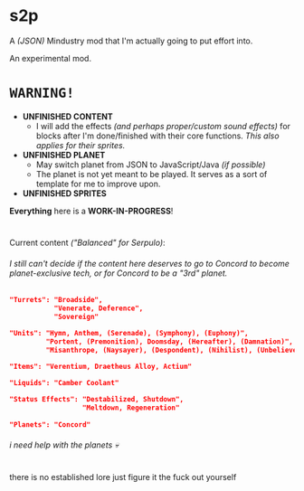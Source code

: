 # s2p

A _(JSON)_ Mindustry mod that I'm actually going to put effort into.

An experimental mod.

# `WARNING!`
- **UNFINISHED CONTENT**
  - I will add the effects _(and perhaps proper/custom sound effects)_ for blocks after I'm done/finished with their core functions. _This also applies for their sprites._
- **UNFINISHED PLANET**
  - May switch planet from JSON to JavaScript/Java _(if possible)_
  - The planet is not yet meant to be played. It serves as a sort of template for me to improve upon.
- **UNFINISHED SPRITES**

**Everything** here is a **WORK-IN-PROGRESS**!

#
Current content _("Balanced" for Serpulo)_:
###### I still can't decide if the content here deserves to go to Concord to become planet-exclusive tech, or for Concord to be a "3rd" planet.
```json
"Turrets": "Broadside",
           "Venerate, Deference",
           "Sovereign"

"Units": "Hymn, Anthem, (Serenade), (Symphony), (Euphony)",
         "Portent, (Premonition), Doomsday, (Hereafter), (Damnation)",
         "Misanthrope, (Naysayer), (Despondent), (Nihilist), (Unbeliever/Fatalist)"
       
"Items": "Verentium, Draetheus Alloy, Actium"

"Liquids": "Camber Coolant"

"Status Effects": "Destabilized, Shutdown",
                  "Meltdown, Regeneration"
       
"Planets": "Concord"
```

###### i need help with the planets :skull:
#
there is no established lore just figure it the fuck out yourself
